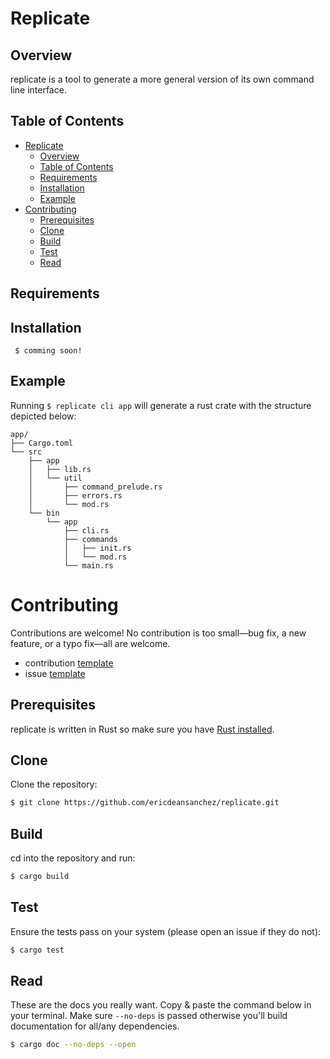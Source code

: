 # Replicate

## Overview
replicate is a tool to generate a more general version of its
own command line interface.

## Table of Contents


- [Replicate](#replicate)
  - [Overview](#overview)
  - [Table of Contents](#table-of-contents)
  - [Requirements](#requirements)
  - [Installation](#installation)
  - [Example](#example)
- [Contributing](#contributing)
  - [Prerequisites](#prerequisites)
  - [Clone](#clone)
  - [Build](#build)
  - [Test](#test)
  - [Read](#read)

## Requirements

## Installation


```
 $ comming soon!
```

## Example

Running `$ replicate cli app` will generate a rust crate with
the structure depicted below:

```text
app/
├── Cargo.toml
└── src
    ├── app
    │   ├── lib.rs
    │   └── util
    │       ├── command_prelude.rs
    │       ├── errors.rs
    │       └── mod.rs
    └── bin
        └── app
            ├── cli.rs
            ├── commands
            │   ├── init.rs
            │   └── mod.rs
            └── main.rs
```

# Contributing

Contributions are welcome! No contribution is too small––bug fix, a new feature,
or a typo fix––all are welcome.

* contribution [template]()
* issue [template]()

## Prerequisites

replicate is written in Rust so make sure you have [Rust installed](https://www.rust-lang.org/tools/install).


## Clone

Clone the repository:

```bash
$ git clone https://github.com/ericdeansanchez/replicate.git
```

## Build

cd into the repository and run:

```bash
$ cargo build
```

## Test

Ensure the tests pass on your system (please open an issue if they do not):

```bash
$ cargo test
```

## Read 

These are the docs you really want. Copy & paste the command below in your 
terminal. Make sure `--no-deps` is passed otherwise you'll build documentation 
for all/any dependencies.

```bash
$ cargo doc --no-deps --open
```